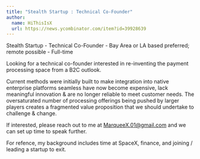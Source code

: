 ```yaml
---
title: "Stealth Startup : Technical Co-Founder"
author:
  name: HiThisIsX
  url: https://news.ycombinator.com/item?id=39928639
---
```

Stealth Startup - Technical Co-Founder - Bay Area or LA based preferred; remote possible - Full-time

Looking for a technical co-founder interested in re-inventing the payment processing space from a B2C outlook.

Current methods were initially built to make integration into native enterprise platforms seamless have now become expensive, lack meaningful innovation &amp; are no longer reliable to meet customer needs. The oversaturated number of processing offerings being pushed by larger players creates a fragmented value proposition that we should undertake to challenge &amp; change.

If interested, please reach out to me at MarqueeX.01@gmail.com and we can set up time to speak further.

For refence, my background includes time at SpaceX, finance, and joining &#x2F; leading a startup to exit.
